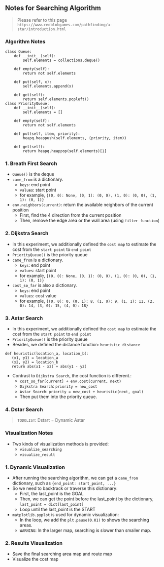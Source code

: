 ## Notes for Searching Algorithm
> Please refer to this page `https://www.redblobgames.com/pathfinding/a-star/introduction.html`

### Algorithm Notes
```
class Queue:
    def __init__(self):
        self.elements = collections.deque()

    def empty(self):
        return not self.elements

    def put(self, x):
        self.elements.append(x)

    def get(self):
        return self.elements.popleft()
class PriorityQueue:
    def __init__(self):
        self.elements = []

    def empty(self):
        return not self.elements

    def put(self, item, priority):
        heapq.heappush(self.elements, (priority, item))

    def get(self):
        return heapq.heappop(self.elements)[1]
```
### 1. Breath First Search

- `Queue()` is the deque
- `came_from` is a dictionary.
    - `keys`: end point
    - `values`: start point
    - for example, `{(0, 0): None, (0, 1): (0, 0), (1, 0): (0, 0), (1, 1): (0, 1)}`
- `env.neighbors(current)`: return the available neighbors of the current position
    - First, find the 4 direction from the current position
    - Then, remove the edge area or the wall area (using `filter function`)
 
 
 ### 2. Dijkstra Search
 
 - In this experiment, we additionally defined the `cost map` to estimate the cost from the `start point` to `end point` 
 - `PriorityQueue()` is the priority queue
 - `came_from` is a dictionary.
    - `keys`: end point
    - `values`: start point
    - for example, `{(0, 0): None, (0, 1): (0, 0), (1, 0): (0, 0), (1, 1): (0, 1)}`
 - `cost_so_far` is also a dictionary.
    - `keys`: end point
    - `values`: cost value
    - for example, `{(0, 0): 0, (0, 1): 8, (1, 0): 9, (1, 1): 11, (2, 0): 14, (3, 0): 15, (4, 0): 18}`
 
 ### 3. Astar Search
 
 - In this experiment, we additionally defined the `cost map` to estimate the cost from the `start point` to `end point` 
 - `PriorityQueue()` is the priority queue
 - Besides, we defined the distance function: `heuristic distance`
 ```
def heuristic(location_a, location_b):
    (x1, y1) = location_a
    (x2, y2) = location_b
    return abs(x1 - x2) + abs(y1 - y2)
```
 - Contrast to `Dijkstra Search`, the cost function is different.:
    - `cost_so_far[current] + env.cost(current, next)`
    - `Dijkstra Search`: `priority = new_cost`
    - `Astar Search`: `priority = new_cost + heuristic(next, goal)`
    - Then put them into the priority queue.

### 4. Dstar Search

> `TODOLIST`: Dstart = Dynamic Astar


### Visualization Notes

- Two kinds of visualization methods is provided:
    - `visualize_searching`
    - `visualize_result`
### 1. Dynamic Visualization

- After running the searching algorithm, we can get a `came_from` dictionary, such as `{end_point: start_point, ...}`
- So we need to backtrack or traverse this dictionary:
    - First, the last_point is the GOAL
    - Then, we can get the point before the last_point by the dictionary, `last_point = dict[last_point]`
    - Loop until the last_point is the START
- `matplotlib.pyplot` is used for dynamic visualization:
    - In the loop, we add the `plt.pause(0.01)` to shows the searching areas.
    - `WARNING`: In the larger map, searching is slower than smaller map.
    
### 2. Results Visualization

- Save the final searching area map and route map
- Visualize the cost map